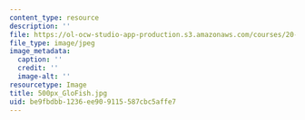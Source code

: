 ```yaml
---
content_type: resource
description: ''
file: https://ol-ocw-studio-app-production.s3.amazonaws.com/courses/20-020-introduction-to-biological-engineering-design-spring-2009/be9fbdbb1236ee909115587cbc5affe7_500px_GloFish.jpg
file_type: image/jpeg
image_metadata:
  caption: ''
  credit: ''
  image-alt: ''
resourcetype: Image
title: 500px_GloFish.jpg
uid: be9fbdbb-1236-ee90-9115-587cbc5affe7
---
```

